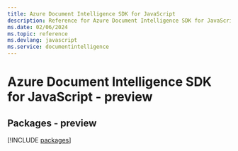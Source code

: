 ```yaml
---
title: Azure Document Intelligence SDK for JavaScript
description: Reference for Azure Document Intelligence SDK for JavaScript
ms.date: 02/06/2024
ms.topic: reference
ms.devlang: javascript
ms.service: documentintelligence
---
```

# Azure Document Intelligence SDK for JavaScript - preview
## Packages - preview
[!INCLUDE [packages](document-intelligence-index.md)]